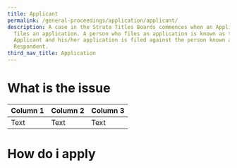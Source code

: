 ```yaml
---
title: Applicant
permalink: /general-proceedings/application/applicant/
description: A case in the Strata Titles Boards commences when an Applicant
  files an application. A person who files an application is known as the
  Applicant and his/her application is filed against the person known as the
  Respondent.
third_nav_title: Application
---
```

# What is the issue




| Column 1 | Column 2 | Column 3 |
| -------- | -------- | -------- |
| Text     | Text     | Text     |







# How do i apply